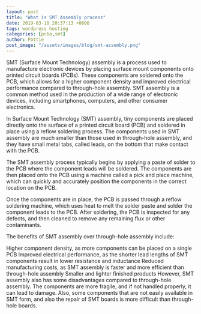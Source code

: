 ```yaml
---
layout: post
title: "What is SMT Assembly process"
date: 2019-03-10 20:37:13 +0600
tags: wordpress hosting
categories: [pcba,smt]
author: Pottie
post_image: "/assets/images/blog/smt-assembly.png"
---
```


SMT (Surface Mount Technology) assembly is a process used to manufacture electronic devices by placing surface mount components onto printed circuit boards (PCBs). These components are soldered onto the PCB, which allows for a higher component density and improved electrical performance compared to through-hole assembly. SMT assembly is a common method used in the production of a wide range of electronic devices, including smartphones, computers, and other consumer electronics.

In Surface Mount Technology (SMT) assembly, tiny components are placed directly onto the surface of a printed circuit board (PCB) and soldered in place using a reflow soldering process. The components used in SMT assembly are much smaller than those used in through-hole assembly, and they have small metal tabs, called leads, on the bottom that make contact with the PCB.

The SMT assembly process typically begins by applying a paste of solder to the PCB where the component leads will be soldered. The components are then placed onto the PCB using a machine called a pick and place machine, which can quickly and accurately position the components in the correct location on the PCB.

Once the components are in place, the PCB is passed through a reflow soldering machine, which uses heat to melt the solder paste and solder the component leads to the PCB. After soldering, the PCB is inspected for any defects, and then cleaned to remove any remaining flux or other contaminants.

The benefits of SMT assembly over through-hole assembly include:

Higher component density, as more components can be placed on a single PCB
Improved electrical performance, as the shorter lead lengths of SMT components result in lower resistance and inductance
Reduced manufacturing costs, as SMT assembly is faster and more efficient than through-hole assembly
Smaller and lighter finished products
However, SMT assembly also has some disadvantages compared to through-hole assembly. The components are more fragile, and if not handled properly, it can lead to damage. Also, some components that are not easily available in SMT form, and also the repair of SMT boards is more difficult than through-hole boards.